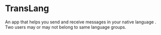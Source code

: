 # TransLang
An app that helps you send and receive messages in your native language .
Two users may or may not belong to same language groups.
